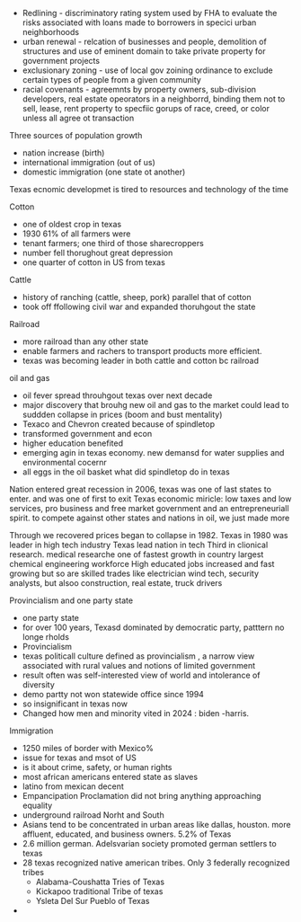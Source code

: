 * Redlining - discriminatory rating system used by FHA to evaluate the risks associated with loans made to borrowers in specici urban neighborhoods
* urban renewal - relcation of businesses and people, demolition of structures and use of eminent domain to take private property for government projects
* exclusionary zoning - use of local gov zoining ordinance to exclude certain types of people from a given community
* racial covenants - agreemnts by property owners, sub-division developers, real estate opeorators in a neighborrd, binding them not to sell, lease, rent property to specfiic gorups of race, creed, or color unless all agree ot transaction

Three sources of population growth
* nation increase (birth)
* international immigration (out of us)
* domestic immigration (one state ot another)

Texas ecnomic developmet  is tired to resources and technology of the time

Cotton
* one of oldest crop in texas
* 1930 61% of all farmers were
* tenant farmers; one third of those sharecroppers
* number fell thorughout great depression
* one quarter of cotton in US from texas

Cattle
* history of ranching (cattle, sheep, pork) parallel that of cotton
* took off ffollowing civil war and expanded thoruhgout the state

Railroad 
* more railroad than any other state
* enable farmers and rachers to transport products more efficient.
* texas was becoming leader in both cattle and cotton bc railroad

oil and gas
* oil fever spread throuhgout texas over next decade
* major discovery that brouhg new oil and gas to the market could lead to suddden collapse in prices (boom and bust mentality)
* Texaco and Chevron created because of spindletop
* transformed government and econ
* higher education benefited
* emerging agin in texas economy. new demansd for water supplies and environmental cocernr
* all eggs in the oil basket
what did spindletop do in texas


Nation entered great recession in 2006, texas was one of last states to enter. and was one of first to exit
Texas economic miricle: low taxes and low services, pro business and free market government and an entrepreneuriall spirit.
to compete against other states and nations in oil, we just made more

Through we recovered prices began to collapse in 1982. Texas in 1980 was leader in high tech industry
Texas lead nation in tech
Third in clionical research. medical researche one of fastest growth in country
largest chemical engineering workforce
High educated jobs increased and fast growing but so are skilled trades like electrician wind tech, security analysts, but alsoo construction, real estate, truck drivers

Provincialism and one party state
* one party state
* for over 100 years, Texasd dominated by democratic party, patttern no longe rholds
* Provincialism
* texas politicall culture defined as provincialism , a narrow view associated with rural values and notions of limited government
* result often was self-interested view of world and intolerance of diversity
* demo partty not won statewide office since 1994
* so insignificant in texas now
* Changed how men and minority vited in 2024 : biden -harris. 

Immigration
* 1250 miles of border with Mexico%
* issue for texas and msot of US
* is it about crime, safety, or human rights
* most african americans entered state as slaves
* latino from mexican decent
* Empancipation Proclamation did not bring anything approaching equality
* underground railroad Norht and South
* Asians tend to be concentrated in urban areas like dallas, houston. more affluent, educated, and business owners. 5.2% of Texas
* 2.6 million german. Adelsvarian society promoted german settlers to texas
* 28 texas recognized native american tribes. Only 3 federally recognized tribes
	* Alabama-Coushatta Tries of Texas
	* Kickapoo traditional Tribe of texas
	* Ysleta Del Sur Pueblo of Texas
* 